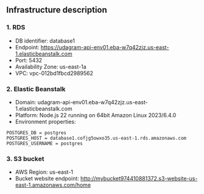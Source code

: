 ## Infrastructure description
### 1. RDS
- DB identifier: database1
- Endpoint: https://udagram-api-env01.eba-w7q42zjz.us-east-1.elasticbeanstalk.com 
- Port: 5432
- Availability Zone: us-east-1a
- VPC: vpc-012bd1fbcd2989562

### 2. Elastic Beanstalk
- Domain: udagram-api-env01.eba-w7q42zjz.us-east-1.elasticbeanstalk.com
- Platform: Node.js 22 running on 64bit Amazon Linux 2023/6.4.0
- Environment properties:

```
POSTGRES_DB = postgres
POSTGRES_HOST = database1.cofjg5owxo35.us-east-1.rds.amazonaws.com
POSTGRES_USERNAME = postgres

```

### 3. S3 bucket
- AWS Region: us-east-1
- Bucket website endpoint: http://mybucket974410881372.s3-website-us-east-1.amazonaws.com/home

